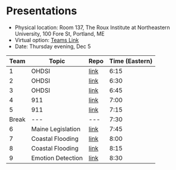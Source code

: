 # Presentations

* Physical location: Room 137, The Roux Institute at Northeastern University, 100 Fore St, Portland, ME
* Virtual option: [Teams Link](https://teams.microsoft.com/l/meetup-join/19%3ameeting_YzdiZTRiODUtMjhlZS00MTAyLWE3ZDgtNjlhZGJlOWE0MDEy%40thread.v2/0?context=%7b%22Tid%22%3a%22a8eec281-aaa3-4dae-ac9b-9a398b9215e7%22%2c%22Oid%22%3a%2298c8c4a8-04aa-4eda-bf8b-20d2edce331c%22%7d)
* Date: Thursday evening, Dec 5

| Team | Topic             | Repo | Time (Eastern)  |
| ---  | ---               | ---  | ---   |
| 1    | OHDSI             | [link](https://github.com/ds5100/project-corcoraq) | 6:15 |
| 2    | OHDSI             | [link](https://github.com/ds5100/project-sricharan1710) | 6:30 |
| 3    | OHDSI             | [link](https://github.com/ds5100/project-OmkarSonar24) | 6:45 |
| 4    | 911               | [link](https://github.com/ds5100/project-ErinP123) | 7:00 |
| 5    | 911               | [link](https://github.com/ds5100/project-duggani) | 7:15 |
| Break| ---               | --- | 7:30 |
| 6    | Maine Legislation | [link](https://github.com/ds5100/project-thejaynesh) | 7:45  |
| 7    | Coastal Flooding  | [link](https://github.com/ds5100/project-mitch-sacks) | 8:00  |
| 8    | Coastal Flooding  | [link](https://github.com/ds5100/project-greasycat) | 8:15  |
| 9    | Emotion Detection | [link](https://github.com/ds5100/project-FunmiSomoye-schl) | 8:30  |
